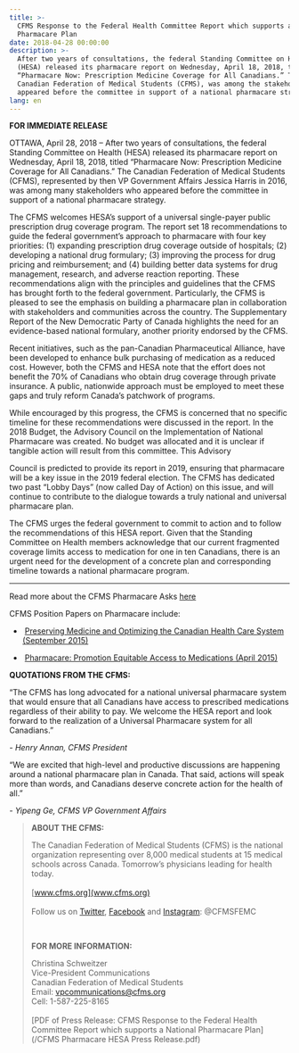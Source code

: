 ```yaml
---
title: >-
  CFMS Response to the Federal Health Committee Report which supports a National
  Pharmacare Plan
date: 2018-04-28 00:00:00
description: >-
  After two years of consultations, the federal Standing Committee on Health
  (HESA) released its pharmacare report on Wednesday, April 18, 2018, titled
  “Pharmacare Now: Prescription Medicine Coverage for All Canadians.” The
  Canadian Federation of Medical Students (CFMS), was among the stakeholders who
  appeared before the committee in support of a national pharmacare strategy.
lang: en
---
```


**FOR IMMEDIATE RELEASE**

OTTAWA, April 28, 2018 – After two years of consultations, the federal Standing Committee on Health (HESA) released its pharmacare report on Wednesday, April 18, 2018, titled “Pharmacare Now: Prescription Medicine Coverage for All Canadians.” The Canadian Federation of Medical Students (CFMS), represented by then VP Government Affairs Jessica Harris in 2016, was among many stakeholders who appeared before the committee in support of a national pharmacare strategy.

The CFMS welcomes HESA’s support of a universal single-payer public prescription drug coverage program. The report set 18 recommendations to guide the federal government’s approach to pharmacare with four key priorities: (1) expanding prescription drug coverage outside of hospitals; (2) developing a national drug formulary; (3) improving the process for drug pricing and reimbursement; and (4) building better data systems for drug management, research, and adverse reaction reporting. These recommendations align with the principles and guidelines that the CFMS has brought forth to the federal government. Particularly, the CFMS is pleased to see the emphasis on building a pharmacare plan in collaboration with stakeholders and communities across the country. The Supplementary Report of the New Democratic Party of Canada highlights the need for an evidence-based national formulary, another priority endorsed by the CFMS.

Recent initiatives, such as the pan-Canadian Pharmaceutical Alliance, have been developed to enhance bulk purchasing of medication as a reduced cost. However, both the CFMS and HESA note that the effort does not benefit the 70% of Canadians who obtain drug coverage through private insurance. A public, nationwide approach must be employed to meet these gaps and truly reform Canada’s patchwork of programs.

While encouraged by this progress, the CFMS is concerned that no specific timeline for these recommendations were discussed in the report. In the 2018 Budget, the Advisory Council on the Implementation of National Pharmacare was created. No budget was allocated and it is unclear if tangible action will result from this committee. This Advisory

Council is predicted to provide its report in 2019, ensuring that pharmacare will be a key issue in the 2019 federal election. The CFMS has dedicated two past “Lobby Days” (now called Day of Action) on this issue, and will continue to contribute to the dialogue towards a truly national and universal pharmacare plan.

The CFMS urges the federal government to commit to action and to follow the recommendations of this HESA report. Given that the Standing Committee on Health members acknowledge that our current fragmented coverage limits access to medication for one in ten Canadians, there is an urgent need for the development of a concrete plan and corresponding timeline towards a national pharmacare program.

---

Read more about the CFMS Pharmacare Asks [here ](https://drive.google.com/file/d/1_rchCTDMwvxCnTM4D8RtJT4YOCjb5oNK/view)

CFMS Position Papers on Pharmacare include:

- &nbsp;[Preserving Medicine and Optimizing the Canadian Health Care System (September 2015)](https://www.cfms.org/news/2018/04/18/press-release.html)

- &nbsp;[Pharmacare: Promotion Equitable Access to Medications (April 2015)](http://www.old.cfms.org/attachments/article/163/2015%20CFMS%20Pharmacare%20Policy%20Document.pdf)

**QUOTATIONS FROM THE CFMS:**

“The CFMS has long advocated for a national universal pharmacare system that would ensure that all Canadians have access to prescribed medications regardless of their ability to pay. We welcome the HESA report and look forward to the realization of a Universal Pharmacare system for all Canadians.”

*- Henry Annan, CFMS President*

“We are excited that high-level and productive discussions are happening around a national pharmacare plan in Canada. That said, actions will speak more than words, and Canadians deserve concrete action for the health of all.”

*- Yipeng Ge, CFMS VP Government Affairs*

> **ABOUT THE CFMS:**
>
>
> The Canadian Federation of Medical Students (CFMS) is the national organization representing over 8,000 medical students at 15 medical schools across Canada. Tomorrow’s physicians leading for health today.<br><br>[www.cfms.org](www.cfms.org)<br><br>Follow us on [Twitter](https://twitter.com/CFMSFEMC), [Facebook](https://www.facebook.com/CFMSFEMC/) and [Instagram](https://www.instagram.com/cfmsfemc/): @CFMSFEMC
>
>
> &nbsp;
>
>
> **FOR MORE INFORMATION:**
>
>
> Christina Schweitzer<br>Vice-President Communications<br>Canadian Federation of Medical Students<br>Email: [vpcommunications@cfms.org](javascript:void(location.href='mailto:'+String.fromCharCode(118,112,99,111,109,109,117,110,105,99,97,116,105,111,110,115,64,99,102,109,115,46,111,114,103)))<br>Cell: 1-587-225-8165<br><br>[PDF of Press Release: CFMS Response to the Federal Health Committee Report which supports a National Pharmacare Plan](/CFMS Pharmacare HESA Press Release.pdf)